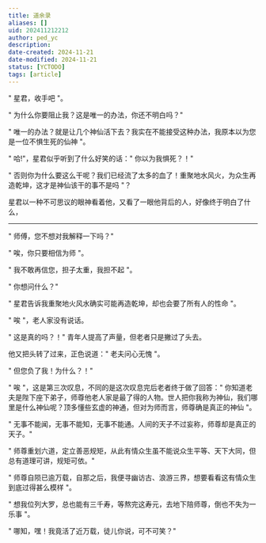 ```yaml
---
title: 道余录
aliases: []
uid: 202411212212
author: ped_yc
description: 
date-created: 2024-11-21
date-modified: 2024-11-21
status: [YCTODO]
tags: [article]
---
```


" 星君，收手吧 "。

" 为什么你要阻止我？这是唯一的办法，你还不明白吗？"

" 唯一的办法？就是让几个神仙活下去？我实在不能接受这种办法，我原本以为您是一位不惧生死的仙神 "。

" 哈!"，星君似乎听到了什么好笑的话：" 你以为我惧死？！"

" 否则你为什么要这么干呢？我们已经流了太多的血了！重聚地水风火，为众生再造乾坤，这才是神仙该干的事不是吗 "？

星君以一种不可思议的眼神看着他，又看了一眼他背后的人，好像终于明白了什么，

---
" 师傅，您不想对我解释一下吗？"

" 唉，你只要相信为师 "。

" 我不敢再信您，担子太重，我担不起 "。

" 你想问什么？"

" 星君告诉我重聚地火风水确实可能再造乾坤，却也会要了所有人的性命 "。

" 唉 "，老人家没有说话。

" 这是真的吗？！" 青年人提高了声量，但老者只是撇过了头去。

他又把头转了过来，正色说道：" 老夫问心无愧 "。

" 但您负了我！为什么？！"

" 唉 "，这是第三次叹息，不同的是这次叹息完后老者终于做了回答：" 你知道老夫是陛下座下弟子，师尊他老人家是最了得的人物。世人把你我称为神仙，我们哪里是什么神仙呢？顶多懂些玄虚的神通，但对为师而言，师尊确是真正的神仙 "。

" 无事不能闻，无事不能知，无事不能通。人间的天子不过妄称，师尊却是真正的天子。"

" 师尊重划六道，定立善恶规矩，从此有情众生虽不能说众生平等、天下大同，但总有道理可讲，规矩可依。"

" 师尊自陨已逾万载，自那之后，我便寻幽访古、浪游三界，想要看看这有情众生到底过得甚么模样 "。

" 想我位列大罗，总也能有三千寿，等熬完这寿元，去地下陪师尊，倒也不失为一乐事 "。

" 哪知，嘿！我竟活了近万载，徒儿你说，可不可笑？"

